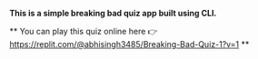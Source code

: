 
**This is a simple breaking bad quiz app built using CLI.**

** You can play this quiz online here 👉 https://replit.com/@abhisingh3485/Breaking-Bad-Quiz-1?v=1 **
